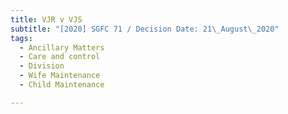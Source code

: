 ```yaml
---
title: VJR v VJS
subtitle: "[2020] SGFC 71 / Decision Date: 21\_August\_2020"
tags:
  - Ancillary Matters
  - Care and control
  - Division
  - Wife Maintenance
  - Child Maintenance

---
```


